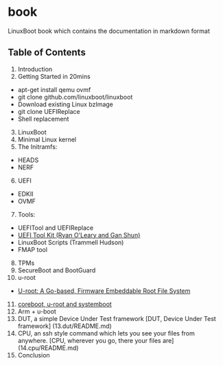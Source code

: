 # book

LinuxBoot book which contains the documentation in markdown format

## Table of Contents

1. Introduction
2. Getting Started in 20mins
  * apt-get install qemu ovmf
  * git clone github.com/linuxboot/linuxboot
  * Download existing Linux bzImage
  * git clone UEFIReplace
  * Shell replacement
3. LinuxBoot
4. Minimal Linux kernel
5. The Initramfs:
  * HEADS
  * NERF
6. UEFI
  * EDKII
  * OVMF
7. Tools:
  * UEFITool and UEFIReplace
  * [UEFI Tool Kit (Ryan O'Leary and Gan Shun)](7b.UEFI_Tool_Kit/README.md)
  * LinuxBoot Scripts (Trammell Hudson)
  * FMAP tool
8. TPMs
9. SecureBoot and BootGuard
10. u-root
  * [U-root: A Go-based, Firmware Embeddable Root File System](10.u-root/README.md)
11. [coreboot, u-root and systemboot](11.coreboot.u-root.systemboot/README.md)
12. Arm + u-boot
13. DUT, a simple Device Under Test framework [DUT, Device Under Test framework] (13.dut/README.md)
14. CPU, an ssh style command which lets you see your files from anywhere. [CPU, wherever you go, there your files are] (14.cpu/README.md)
15. Conclusion
